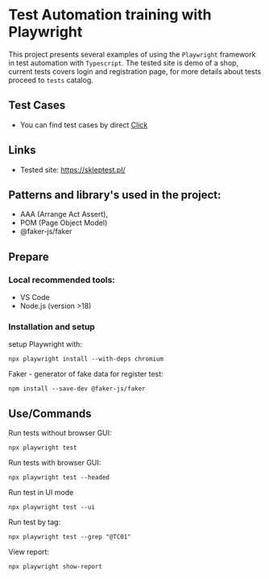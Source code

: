 # Test Automation training with Playwright

This project presents several examples of using the `Playwright` framework in test automation with `Typescript`. The tested site is demo of a shop, current tests covers login and registration page, for more details about tests proceed to `tests` catalog.

## Test Cases

- You can find test cases by direct [Click](https://github.com/zakmich/generic_shop_tests/tree/main/tests/test-case)

## Links

- Tested site: https://skleptest.pl/

## Patterns and library's used in the project:

- AAA (Arrange Act Assert),
- POM (Page Object Model)
- @faker-js/faker

## Prepare

### Local recommended tools:

- VS Code
- Node.js (version >18)

### Installation and setup

setup Playwright with:

```
npx playwright install --with-deps chromium
```

Faker - generator of fake data for register test:

```
npm install --save-dev @faker-js/faker
```

## Use/Commands

Run tests without browser GUI:

```
npx playwright test
```

Run tests with browser GUI:

```
npx playwright test --headed
```

Run test in UI mode

```
npx playwright test --ui
```

Run test by tag:

```
npx playwright test --grep "@TC01"
```

View report:

```
npx playwright show-report
```

